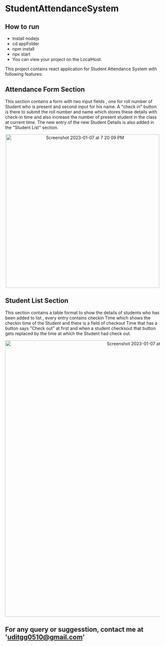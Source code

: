 # StudentAttendanceSystem

## How to run
- Install nodejs
- cd appFolder
- npm install
- npx start
- You can view your project on the LocalHost.



This project contains react application for Student Attendance System with following features: 

## Attendance Form Section
This section contains a form with two input fields , one for roll number of Student who is present and second input for his name. A "check in" button is there to submit the roll number and name which stores these details with check-in time and also increase the number of present student in the class at current time. The new entry of the new Student Details is also added in the "Student List" section.

<p align="center">
<img width="500" alt="Screenshot 2023-01-07 at 7 20 09 PM" src="https://user-images.githubusercontent.com/85778092/211154080-1a00cc69-14db-4149-acc4-166d697e1d0a.png">
</p>

## Student List Section
This section contains a table format to show the details of students who has been added to list , every entry contains checkin Time which shows the checkin time of the Student and there is a field of checkout Time that has a button says "Check out" at first and when a student checksout that button gets replaced by the time at which the Student had check out.

<p align="center">
<img width="900" alt="Screenshot 2023-01-07 at 7 27 46 PM" src="https://user-images.githubusercontent.com/85778092/211154421-f6f57ca8-a2ef-46de-be67-db33bec8dec2.png"> 
</p>

## For any query or suggesstion, contact me at 'uditgg0510@gmail.com'
